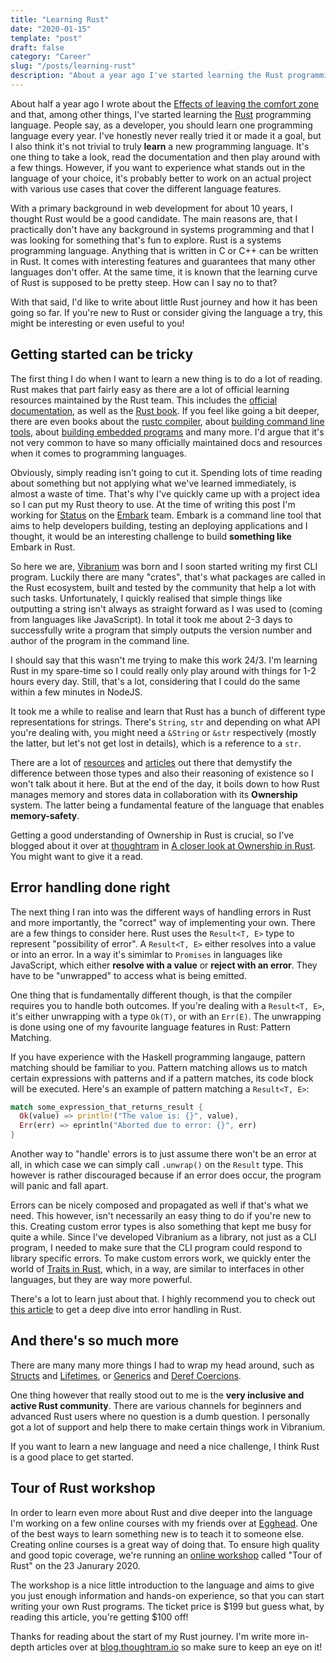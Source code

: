 ```yaml
---
title: "Learning Rust"
date: "2020-01-15"
template: "post"
draft: false
category: "Career"
slug: "/posts/learning-rust"
description: "About a year ago I've started learning the Rust programming language. Here are a few thoughts about my experience."
---
```


About half a year ago I wrote about the [Effects of leaving the comfort zone](/posts/effects-of-leaving-the-comfort-zone) and that, among other things, I've started learning the [Rust](https://rust-lang.org) programming language. People say, as a developer, you should learn one programming language every year. I've honestly never really tried it or made it a goal, but I also think it's not trivial to truly **learn** a new programming language. It's one thing to take a look, read the documentation and then play around with a few things. However, if you want to experience what stands out in the language of your choice, it's probably better to work on an actual project with various use cases that cover the different language features.

With a primary background in web development for about 10 years, I thought Rust would be a good candidate. The main reasons are, that I practically don't have any background in systems programming and that I was looking for something that's fun to explore. Rust is a systems programming language. Anything that is written in C or C++ can be written in Rust. It comes with interesting features and guarantees that many other languages don't offer. At the same time, it is known that the learning curve of Rust is supposed to be pretty steep. How can I say no to that?

With that said, I'd like to write about little Rust journey and how it has been going so far. If you're new to Rust or consider giving the language a try, this might be interesting or even useful to you!

## Getting started can be tricky

The first thing I do when I want to learn a new thing is to do a lot of reading. Rust makes that part fairly easy as there are a lot of official learning resources maintained by the Rust team. This includes the [official documentation](https://www.rust-lang.org/learn), as well as the [Rust book](https://doc.rust-lang.org/book/). If you feel like going a bit deeper, there are even books about the [rustc compiler](https://doc.rust-lang.org/rustc/index.html), about [building command line tools](https://rust-cli.github.io/book/index.html), about [building embedded programs](https://rust-embedded.github.io/book/) and many more. I'd argue that it's not very common to have so many officially maintained docs and resources when it comes to programming languages.

Obviously, simply reading isn't going to cut it. Spending lots of time reading about something but not applying what we've learned immediately, is almost a waste of time. That's why I've quickly came up with a project idea so I can put my Rust theory to use. At the time of writing this post I'm working for [Status](https://status.im) on the [Embark](https://embark.status.im) team. Embark is a command line tool that aims to help developers building, testing an deploying applications and I thought, it would be an interesting challenge to build **something like** Embark in Rust.

So here we are, [Vibranium](https://github.com/PascalPrecht/vibranium) was born and I soon started writing my first CLI program. Luckily there are many "crates", that's what packages are called in the Rust ecosystem, built and tested by the community that help a lot with such tasks. Unfortunately, I quickly realised that simple things like outputting a string isn't always as straight forward as I was used to (coming from languages like JavaScript). In total it took me about 2-3 days to successfully write a program that simply outputs the version number and author of the program in the command line.

I should say that this wasn't me trying to make this work 24/3. I'm learning Rust in my spare-time so I could really only play around with things for 1-2 hours every day. Still, that's a lot, considering that I could do the same within a few minutes in NodeJS.

It took me a while to realise and learn that Rust has a bunch of different type representations for strings. There's `String`, `str` and depending on what API you're dealing with, you might need a `&String` or `&str` respectively (mostly the latter, but let's not get lost in details), which is a reference to a `str`.

There are a lot of [resources](https://stackoverflow.com/questions/24158114/what-are-the-differences-between-rusts-string-and-str) and [articles](https://www.ameyalokare.com/rust/2017/10/12/rust-str-vs-String.html) out there that demystify the difference between those types and also their reasoning of existence so I won't talk about it here. But at the end of the day, it boils down to how Rust manages memory and stores data in collaboration with its **Ownership** system. The latter being a fundamental feature of the language that enables **memory-safety**.

Getting a good understanding of Ownership in Rust is crucial, so I've blogged about it over at [thoughtram](https://thoughtram.io) in [A closer look at Ownership in Rust](https://blog.thoughtram.io/ownership-in-rust/). You might want to give it a read.

## Error handling done right

The next thing I ran into was the different ways of handling errors in Rust and more importantly, the "correct" way of implementing your own. There are a few things to consider here. Rust uses the `Result<T, E>` type to represent "possibility of error". A `Result<T, E>` either resolves into a value or into an error. In a way it's simimlar to `Promises` in languages like JavaScript, which either **resolve with a value** or **reject with an error**. They have to be "unwrapped" to access what is being emitted.

One thing that is fundamentally different though, is that the compiler requires you to handle both outcomes. If you're dealing with a `Result<T, E>`, it's either unwrapping with a type `Ok(T)`, or with an `Err(E)`. The unwrapping is done using one of my favourite language features in Rust: Pattern Matching.

If you have experience with the Haskell programming langauge, pattern matching should be familiar to you. Pattern matching allows us to match certain expressions with patterns and if a pattern matches, its code block will be executed. Here's an example of pattern matching a `Result<T, E>`:

```rust
match some_expression_that_returns_result {
  Ok(value) => println!("The value is: {}", value),
  Err(err) => eprintln("Aborted due to error: {}", err)
}
```

Another way to "handle' errors is to just assume there won't be an error at all, in which case we can simply call `.unwrap()` on the `Result` type. This however is rather discouraged because if an error does occur, the program will panic and fall apart.

Errors can be nicely composed and propagated as well if that's what we need. This however, isn't necessarily an easy thing to do if you're new to this. Creating custom error types is also something that kept me busy for quite a while. Since I've developed Vibranium as a library, not just as a CLI program, I needed to make sure that the CLI program could respond to library specific errors. To make custom errors work, we quickly enter the world of [Traits in Rust](https://doc.rust-lang.org/rust-by-example/trait.html), which, in a way, are similar to interfaces in other languages, but they are way more powerful.

There's a lot to learn just about that. I highly recommend you to check out [this article](https://blog.burntsushi.net/rust-error-handling/) to get a deep dive into error handling in Rust.

## And there's so much more

There are many many more things I had to wrap my head around, such as [Structs](https://doc.rust-lang.org/rust-by-example/custom_types/structs.html) and [Lifetimes](https://doc.rust-lang.org/1.9.0/book/lifetimes.html), or [Generics](https://doc.rust-lang.org/1.9.0/book/generics.html) and [Deref Coercions](https://doc.rust-lang.org/1.9.0/book/deref-coercions.html).

One thing however that really stood out to me is the **very inclusive and active Rust community**. There are various channels for beginners and advanced Rust users where no question is a dumb question. I personally got a lot of support and help there to make certain things work in Vibranium.

If you want to learn a new language and need a nice challenge, I think Rust is a good place to get started.

## Tour of Rust workshop

In order to learn even more about Rust and dive deeper into the language I'm working on a few online courses with my friends over at [Egghead](https://egghead.io). One of the best ways to learn something new is to teach it to someone else. Creating online courses is a great way of doing that. To ensure high quality and good topic coverage, we're running an [online workshop](https://ti.to/egghead-live-online-events/a-tour-of-rust-with-pascal-precht-2020-01-23/discount/early) called "Tour of Rust" on the 23 Janurary 2020.

The workshop is a nice little introduction to the language and aims to give you just enough information and hands-on experience, so that you can start writing your own Rust programs. The ticket price is \$199 but guess what, by reading this article, you're getting \$100 off!

Thanks for reading about the start of my Rust journey. I'm write more in-depth articles over at [blog.thoughtram.io](https://blog.thoughtram.io) so make sure to keep an eye on it!
